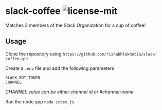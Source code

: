 # slack-coffee ![license-mit](https://img.shields.io/github/license/rishabhlakhotia/slack-coffee)
Matches 2 members of the Slack Organization for a cup of coffee!

## Usage
Clone the repository using `https://github.com/rishabhlakhotia/slack-coffee.git`

Create a `.env` file and add the following parameters
```
SLACK_BOT_TOKEN
CHANNEL
```

*CHANNEL value can be either channel id or #channel-name*

Run the node app `node index.js`
